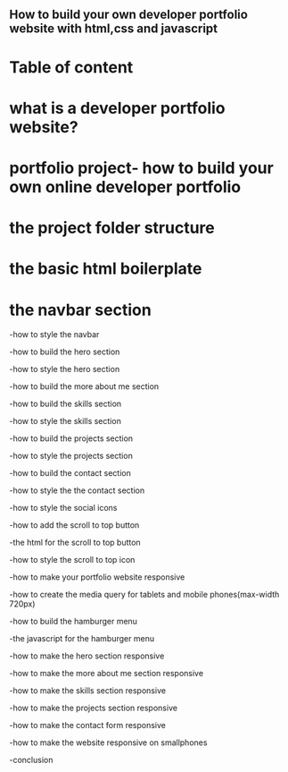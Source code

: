 ## How to build your own developer portfolio website with html,css and javascript

# Table of content

# what is a developer portfolio website?

# portfolio project- how to build your own online developer portfolio

# the project folder structure

# the basic html boilerplate

# the navbar section

-how to style the navbar

-how to build the hero section

-how to style the hero section

-how to build the more about me section

-how to build the skills section

-how to style the skills section

-how to build the projects section

-how to style the projects section

-how to build the contact section

-how to style the the contact section

-how to style the social icons 

-how to add the scroll to top button

-the html for the scroll to top button

-how to style the scroll to top icon

-how to make your portfolio website responsive

-how to create the media query for tablets and mobile phones(max-width 720px)

-how to build the hamburger menu

-the javascript for the hamburger menu

-how to make the hero section responsive

-how to make the more about me section responsive

-how to make the skills section responsive

-how to make the projects section responsive

-how to make the contact form responsive

-how to make the website responsive on smallphones

-conclusion


